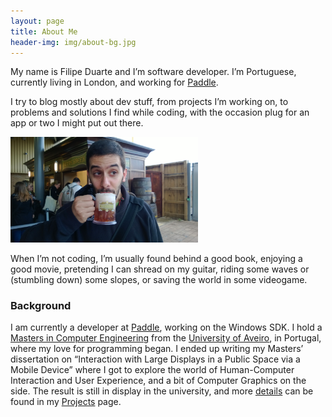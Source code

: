 ```yaml
---
layout: page 
title: About Me
header-img: img/about-bg.jpg
---
```


My name is Filipe Duarte and I’m software developer. I’m Portuguese, currently living
in London, and working for [Paddle](http://www.paddle.com/).

I try to blog mostly about dev stuff, from projects I’m working on, to problems and solutions I find while coding, with the occasion plug for an app or two I might put out there.

<img src="/assets/WP_20131019_094.jpg" width="300" class="aligncenter">

When I’m not coding, I’m usually found behind a good book, enjoying a good movie, pretending I can shread on my guitar, riding some waves or (stumbling down) some slopes, or saving the world in some videogame.

### Background
I am currently a developer at [Paddle](http://www.paddle.com/), working on the Windows SDK. I hold a [Masters in Computer Engineering](http://www.ua.pt/ensino/PageCourse.aspx?id=23&amp;p=4&amp;a=9) from the [University of Aveiro](http://www.ua.pt), in Portugal, where my love for programming began. I ended up writing my Masters’ dissertation on “Interaction with Large Displays in a Public Space via a Mobile Device” where I got to explore the world of Human-Computer Interaction and User Experience, and a bit of Computer Graphics on the side. The result is still in display in the university, and more [details](/app/2012/12/09/deti-interact/
) can be found in my [Projects](/apps) page.